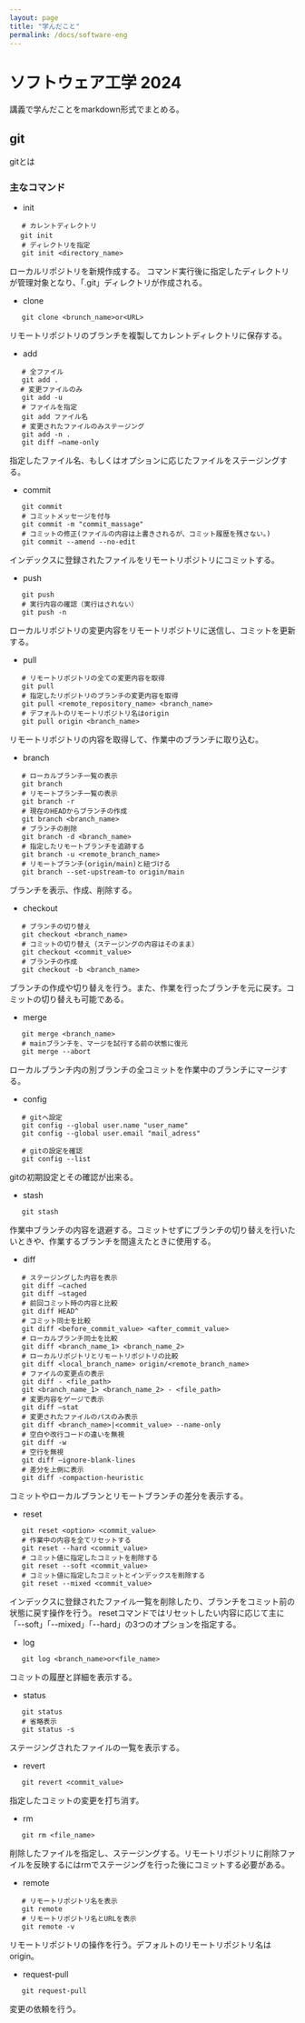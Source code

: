 ```yaml
---
layout: page
title: "学んだこと"
permalink: /docs/software-eng
---
```


# ソフトウェア工学 2024

講義で学んだことをmarkdown形式でまとめる。

## git
gitとは

### 主なコマンド

  - init
```
   # カレントディレクトリ
 　git init
   # ディレクトリを指定
   git init <directory_name>
```
   ローカルリポジトリを新規作成する。
   コマンド実行後に指定したディレクトリが管理対象となり、「.git」ディレクトリが作成される。

 - clone
```
   git clone <brunch_name>or<URL>
```
   リモートリポジトリのブランチを複製してカレントディレクトリに保存する。

 - add
```
   # 全ファイル
   git add .
　 # 変更ファイルのみ
   git add -u
   # ファイルを指定
   git add ファイル名
   # 変更されたファイルのみステージング
   git add -n .
   git diff —name-only
```
指定したファイル名、もしくはオプションに応じたファイルをステージングする。

 - commit
```
   git commit
   # コミットメッセージを付与
   git commit -m "commit_massage"
   # コミットの修正(ファイルの内容は上書きされるが、コミット履歴を残さない。)
   git commit --amend --no-edit
```
インデックスに登録されたファイルをリモートリポジトリにコミットする。

 - push
```
   git push
   # 実行内容の確認（実行はされない）
   git push -n
```
ローカルリポジトリの変更内容をリモートリポジトリに送信し、コミットを更新する。

 - pull
```
   # リモートリポジトリの全ての変更内容を取得
   git pull
   # 指定したリポジトリのブランチの変更内容を取得
   git pull <remote_repository_name> <branch_name>
   # デフォルトのリモートリポジトリ名はorigin
   git pull origin <branch_name>
```
リモートリポジトリの内容を取得して、作業中のブランチに取り込む。

 - branch
```
   # ローカルブランチ一覧の表示
   git branch
   # リモートブランチ一覧の表示
   git branch -r
   # 現在のHEADからブランチの作成
   git branch <branch_name>
   # ブランチの削除
   git branch -d <branch_name>
   # 指定したリモートブランチを追跡する
   git branch -u <remote_branch_name>
   # リモートブランチ(origin/main)と紐づける
   git branch --set-upstream-to origin/main
```
ブランチを表示、作成、削除する。

 - checkout
```
   # ブランチの切り替え
   git checkout <branch_name>
   # コミットの切り替え（ステージングの内容はそのまま）
   git checkout <commit_value>
   # ブランチの作成
   git checkout -b <branch_name>
```
ブランチの作成や切り替えを行う。また、作業を行ったブランチを元に戻す。コミットの切り替えも可能である。

 - merge
```
   git merge <branch_name>
   # mainブランチを、マージを試行する前の状態に復元
   git merge --abort
```
ローカルブランチ内の別ブランチの全コミットを作業中のブランチにマージする。

 - config
```
   # gitへ設定
   git config --global user.name "user_name"
   git config --global user.email "mail_adress"
   
   # gitの設定を確認
   git config --list
```
gitの初期設定とその確認が出来る。

 - stash
```
   git stash
```
作業中ブランチの内容を退避する。コミットせずにブランチの切り替えを行いたいときや、作業するブランチを間違えたときに使用する。

 - diff
```
   # ステージングした内容を表示
   git diff —cached
   git diff —staged
   # 前回コミット時の内容と比較
   git diff HEAD^
   # コミット同士を比較
   git diff <before_commit_value> <after_commit_value>
   # ローカルブランチ同士を比較
   git diff <branch_name_1> <branch_name_2>
   # ローカルリポジトリとリモートリポジトリの比較
   git diff <local_branch_name> origin/<remote_branch_name>
   # ファイルの変更点の表示
   git diff - <file_path>
   git <branch_name_1> <branch_name_2> - <file_path>
   # 変更内容をゲージで表示
   git diff —stat
   # 変更されたファイルのパスのみ表示
   git diff <branch_name>|<commit_value> --name-only
   # 空白や改行コードの違いを無視
   git diff -w
   # 空行を無視
   git diff —ignore-blank-lines
   # 差分を上側に表示
   git diff -compaction-heuristic
```
コミットやローカルブランとリモートブランチの差分を表示する。

 - reset
```
   git reset <option> <commit_value>
   # 作業中の内容を全てリセットする
   git reset --hard <commit_value>
   # コミット値に指定したコミットを削除する
   git reset --soft <commit_value>
   # コミット値に指定したコミットとインデックスを削除する
   git reset --mixed <commit_value>
```
インデックスに登録されたファイル一覧を削除したり、ブランチをコミット前の状態に戻す操作を行う。
resetコマンドではリセットしたい内容に応じて主に「--soft」「--mixed」「--hard」の3つのオプションを指定する。

 - log
```
   git log <branch_name>or<file_name>
```
コミットの履歴と詳細を表示する。

 - status
```
   git status
   # 省略表示
   git status -s
```
ステージングされたファイルの一覧を表示する。
 - revert
```
   git revert <commit_value>
```
指定したコミットの変更を打ち消す。

 - rm
```
   git rm <file_name>
```
削除したファイルを指定し、ステージングする。リモートリポジトリに削除ファイルを反映するにはrmでステージングを行った後にコミットする必要がある。

 - remote
```
   # リモートリポジトリ名を表示
   git remote
   # リモートリポジトリ名とURLを表示
   git remote -v
```
リモートリポジトリの操作を行う。デフォルトのリモートリポジトリ名はorigin。
 - request-pull
```
   git request-pull
```
変更の依頼を行う。